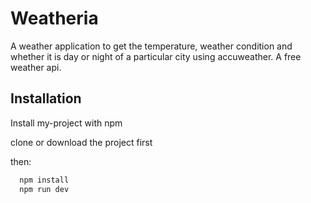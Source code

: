 
# Weatheria

A weather application to get the temperature, weather condition and whether it is day or night of a particular city using accuweather. A free weather api.


## Installation



Install my-project with npm

clone or download the project first

then:
```bash
  npm install 
  npm run dev
```
    
